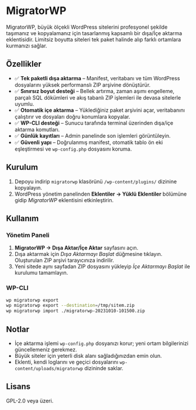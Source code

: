 # MigratorWP

MigratorWP, büyük ölçekli WordPress sitelerini profesyonel şekilde taşımanız ve kopyalamanız için tasarlanmış kapsamlı bir dışa/İçe aktarma eklentisidir. Limitsiz boyutta siteleri tek paket halinde alıp farklı ortamlara kurmanızı sağlar.

## Özellikler

- ✅ **Tek paketli dışa aktarma** – Manifest, veritabanı ve tüm WordPress dosyalarını yüksek performanslı ZIP arşivine dönüştürür.
- ✅ **Sınırsız boyut desteği** – Bellek artırma, zaman aşımı engelleme, parçalı SQL dökümleri ve akış tabanlı ZIP işlemleri ile devasa sitelerle uyumlu.
- ✅ **Otomatik içe aktarma** – Yüklediğiniz paket arşivini açar, veritabanını çalıştırır ve dosyaları doğru konumlara kopyalar.
- ✅ **WP-CLI desteği** – Sunucu tarafında terminal üzerinden dışa/içe aktarma komutları.
- ✅ **Günlük kayıtları** – Admin panelinde son işlemleri görüntüleyin.
- ✅ **Güvenli yapı** – Doğrulanmış manifest, otomatik tablo ön eki eşleştirmesi ve `wp-config.php` dosyasını koruma.

## Kurulum

1. Depoyu indirip `migratorwp` klasörünü `/wp-content/plugins/` dizinine kopyalayın.
2. WordPress yönetim panelinden **Eklentiler → Yüklü Eklentiler** bölümüne gidip *MigratorWP* eklentisini etkinleştirin.

## Kullanım

### Yönetim Paneli

1. **MigratorWP → Dışa Aktar/İçe Aktar** sayfasını açın.
2. Dışa aktarmak için *Dışa Aktarmayı Başlat* düğmesine tıklayın. Oluşturulan ZIP arşivi tarayıcınıza indirilir.
3. Yeni sitede aynı sayfadan ZIP dosyasını yükleyip *İçe Aktarmayı Başlat* ile kurulumu tamamlayın.

### WP-CLI

```bash
wp migratorwp export
wp migratorwp export --destination=/tmp/sitem.zip
wp migratorwp import ./migratorwp-20231010-101500.zip
```

## Notlar

- İçe aktarma işlemi `wp-config.php` dosyanızı korur; yeni ortam bilgilerinizi güncellemeniz gerekmez.
- Büyük siteler için yeterli disk alanı sağladığınızdan emin olun.
- Eklenti, kendi loglarını ve geçici dosyalarını `wp-content/uploads/migratorwp` dizininde saklar.

## Lisans

GPL-2.0 veya üzeri.

